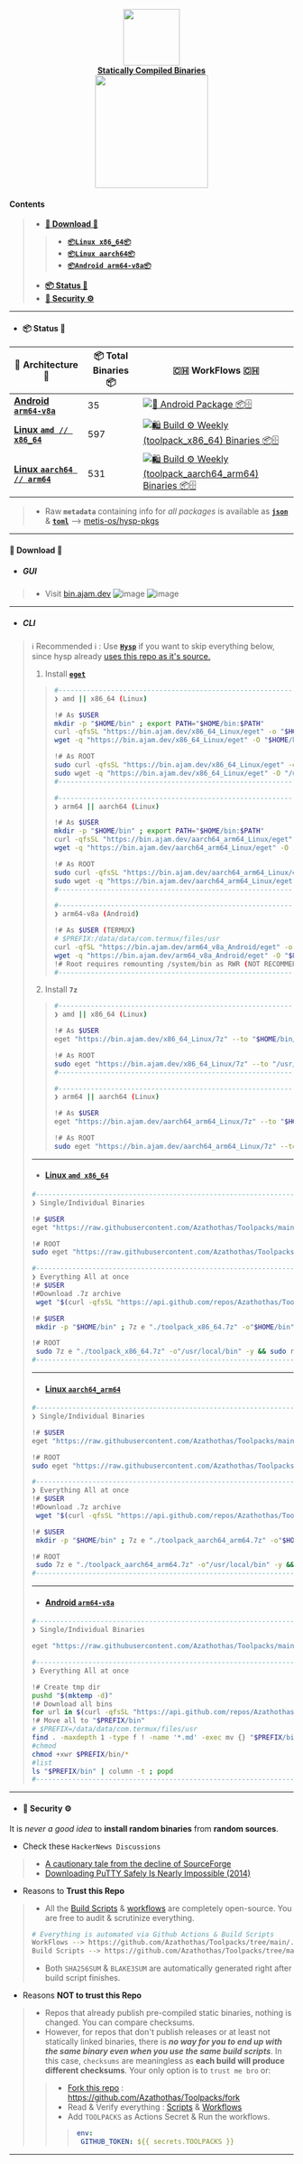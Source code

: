 <!-- This can be changed -->
<p align="center">
    <a href="https://github.com/Azathothas/Toolpacks">
        <img src="https://github.com/Azathothas/Toolpacks/assets/58171889/d226c553-1835-464c-8908-fe293d3aac3c" width="100"></a>
    <br>
    <b><strong> <a href="https://github.com/Azathothas/Toolpacks">Statically Compiled Binaries</a></code></strong></b>
    <br>
  <img src="https://github.com/Azathothas/Toolpacks/assets/58171889/dbb447ce-19f9-4a3a-8b56-b21eeba470d7" width="200" />
</p>

#### Contents
> - [**🔽 Download 🔽**](https://github.com/Azathothas/Toolpacks/tree/main#-download-)
> > - [**`📦Linux x86_64📦`**](https://github.com/Azathothas/Toolpacks/tree/main#linux-amd-x86_64) 
> > - [**`📦Linux aarch64📦`**](https://github.com/Azathothas/Toolpacks/tree/main#linux-aarch64_arm64)
> > - [**`📦Android arm64-v8a📦`**](https://github.com/Azathothas/Toolpacks/tree/main#android-arm64-v8a)
> - [**📦 Status 🔖**](https://github.com/Azathothas/Toolpacks/tree/main#-status-)
> - [**🚧 Security ⚙️**](https://github.com/Azathothas/Toolpacks#-security-%EF%B8%8F)
---
<!-- DO NOT CHANGE -->
- #### 📦 Status 🔖
| 🧰 Architecture 🧰 | 📦 Total Binaries 📦 | 🇨🇭 WorkFlows 🇨🇭 |
|---------------------|-----------------------|-----------------|
|[ **Android `arm64-v8a`**](https://github.com/Azathothas/Toolpacks/tree/main/aarch64_arm64_v8a_Android)|35| [![📱 Android Package 📦🗄️](https://github.com/Azathothas/Toolpacks/actions/workflows/build_fetch_weekly_toolpack_aarch64_arm64_v8a_Android.yaml/badge.svg)](https://github.com/Azathothas/Toolpacks/actions/workflows/build_fetch_weekly_toolpack_aarch64_arm64_v8a_Android.yaml)|
|[ **Linux `amd // x86_64`**](https://github.com/Azathothas/Toolpacks/tree/main/x86_64)|597| [![🛍️ Build ⚙️ Weekly (toolpack_x86_64) Binaries 📦🗄️](https://github.com/Azathothas/Toolpacks/actions/workflows/build_weekly_toolpack_x86_64.yaml/badge.svg)](https://github.com/Azathothas/Toolpacks/actions/workflows/build_weekly_toolpack_x86_64.yaml)|
|[ **Linux `aarch64 // arm64`**](https://github.com/Azathothas/Toolpacks/tree/main/aarch64_arm64)|531| [![🛍️ Build ⚙️ Weekly (toolpack_aarch64_arm64) Binaries 📦🗄️](https://github.com/Azathothas/Toolpacks/actions/workflows/build_weekly_toolpack_aarch64_arm64.yaml/badge.svg)](https://github.com/Azathothas/Toolpacks/actions/workflows/build_weekly_toolpack_aarch64_arm64.yaml)|

> - Raw **`metadata`** containing info for _all packages_ is available as [**`json`**](https://github.com/metis-os/hysp-pkgs/blob/main/data/metadata.json) & [**`toml`**](https://github.com/metis-os/hysp-pkgs/blob/main/data/metadata.toml) --> [metis-os/hysp-pkgs](https://github.com/metis-os/hysp-pkgs/tree/main/data)
---
#### 🔽 Download 🔽
- ##### GUI
> - Visit [bin.ajam.dev](https://bin.ajam.dev)
> ![image](https://github.com/Azathothas/Toolpacks/assets/58171889/c8417f69-b210-4e15-bc2e-bf82fa85fc43)
> ![image](https://github.com/Azathothas/Toolpacks/assets/58171889/427bf538-6389-4419-a35c-911568165a1a)
---
- ##### CLI
> ℹ️ Recommended ℹ️ : Use [**`Hysp`**](https://github.com/pwnwriter/hysp) if you want to skip everything below, since hysp already [uses this repo as it's source.](https://github.com/metis-os/hysp-pkgs)
> 1. Install [**`eget`**](https://github.com/zyedidia/eget)
> > ```bash
> > #--------------------------------------------------------------------------------------------#
> > ❯ amd || x86_64 (Linux) 
> > 
> > !# As $USER
> > mkdir -p "$HOME/bin" ; export PATH="$HOME/bin:$PATH"
> > curl -qfsSL "https://bin.ajam.dev/x86_64_Linux/eget" -o "$HOME/bin/eget" && chmod +xwr "$HOME/bin/eget"
> > wget -q "https://bin.ajam.dev/x86_64_Linux/eget" -O "$HOME/bin/eget" && chmod +xwr "$HOME/bin/eget"
> > 
> > !# As ROOT
> > sudo curl -qfsSL "https://bin.ajam.dev/x86_64_Linux/eget" -o "/usr/local/bin/eget" && sudo chmod +xwr "/usr/local/bin/eget"
> > sudo wget -q "https://bin.ajam.dev/x86_64_Linux/eget" -O "/usr/local/bin/eget" && sudo chmod +xwr "/usr/local/bin/eget"
> > #--------------------------------------------------------------------------------------------#
> > 
> > #--------------------------------------------------------------------------------------------#
> > ❯ arm64 || aarch64 (Linux) 
> > 
> > !# As $USER
> > mkdir -p "$HOME/bin" ; export PATH="$HOME/bin:$PATH"
> > curl -qfsSL "https://bin.ajam.dev/aarch64_arm64_Linux/eget" -o "$HOME/bin/eget" && chmod +xwr "$HOME/bin/eget"
> > wget -q "https://bin.ajam.dev/aarch64_arm64_Linux/eget" -O "$HOME/bin/eget" && chmod +xwr "$HOME/bin/eget"
> > 
> > !# As ROOT
> > sudo curl -qfsSL "https://bin.ajam.dev/aarch64_arm64_Linux/eget" -o "/usr/local/bin/eget" && sudo chmod +xwr "/usr/local/bin/eget"
> > sudo wget -q "https://bin.ajam.dev/aarch64_arm64_Linux/eget" -O "/usr/local/bin/eget" && sudo chmod +xwr "/usr/local/bin/eget"
> > #--------------------------------------------------------------------------------------------#
> >
> > #--------------------------------------------------------------------------------------------#
> > ❯ arm64-v8a (Android) 
> > 
> > !# As $USER (TERMUX)
> > # $PREFIX:/data/data/com.termux/files/usr
> > curl -qfSL "https://bin.ajam.dev/arm64_v8a_Android/eget" -o "$PREFIX/bin/eget" && chmod +xwr "$PREFIX/bin/eget"
> > wget -q "https://bin.ajam.dev/arm64_v8a_Android/eget" -O "$PREFIX/bin/eget" && chmod +xwr "$PREFIX/bin/eget"
> > !# Root requires remounting /system/bin as RWR (NOT RECOMMENDED)
> > #--------------------------------------------------------------------------------------------#
> > ```
> 2. Install **`7z`**
> > ```bash
> > #--------------------------------------------------------------------------------------------#
> > ❯ amd || x86_64 (Linux) 
> > 
> > !# As $USER
> > eget "https://bin.ajam.dev/x86_64_Linux/7z" --to "$HOME/bin/7z"
> > 
> > !# As ROOT
> > sudo eget "https://bin.ajam.dev/x86_64_Linux/7z" --to "/usr/local/bin/7z"
> > #--------------------------------------------------------------------------------------------#
> > 
> > #--------------------------------------------------------------------------------------------#
> > ❯ arm64 || aarch64 (Linux) 
> > 
> > !# As $USER
> > eget "https://bin.ajam.dev/aarch64_arm64_Linux/7z" --to "$HOME/bin/7z"
> > 
> > !# As ROOT
> > sudo eget "https://bin.ajam.dev/aarch64_arm64_Linux/7z" --to "/usr/local/bin/7z"
> > ```
> ---
> - #### [**Linux `amd x86_64`**](https://github.com/Azathothas/Toolpacks/tree/main/x86_64)
> ```bash
> #--------------------------------------------------------------------------------------------#
> ❯ Single/Individual Binaries
> 
> !# $USER
> eget "https://raw.githubusercontent.com/Azathothas/Toolpacks/main/x86_64/$BINARY_NAME" --to "$HOME/bin"
>
> !# ROOT
> sudo eget "https://raw.githubusercontent.com/Azathothas/Toolpacks/main/x86_64/$BINARY_NAME" --to "/usr/local/bin"
> 
> #--------------------------------------------------------------------------------------------#
> ❯ Everything All at once
> !# $USER
> !#Download .7z archive
>  wget "$(curl -qfsSL "https://api.github.com/repos/Azathothas/Toolpacks/releases" | jq -r '.[] | select(.assets[].name | contains("x86_64")) | .assets[].browser_download_url' | grep -i '.7z$' | sort -u | tail -n 1)" -O "./toolpack_x86_64.7z"
> 
> !# $USER
>  mkdir -p "$HOME/bin" ; 7z e "./toolpack_x86_64.7z" -o"$HOME/bin" -y && rm -rf "$HOME/bin/toolpack_x86_64" 2>/dev/null && rm -rf "./toolpack_x86_64.7z" ; chmod +xwr $HOME/bin/*
> 
> !# ROOT
>  sudo 7z e "./toolpack_x86_64.7z" -o"/usr/local/bin" -y && sudo rm -rf "/usr/local/bin/toolpack_x86_64" 2>/dev/null && rm -rf "./toolpack_x86_64.7z" ; sudo chmod +xwr /usr/local/bin/* 2>/dev/null
> #--------------------------------------------------------------------------------------------#
> ```
> ---
> - #### [**Linux `aarch64_arm64`**](https://github.com/Azathothas/Toolpacks/tree/main/aarch64_arm64)
> ```bash
> #--------------------------------------------------------------------------------------------#
> ❯ Single/Individual Binaries
> 
> !# $USER
> eget "https://raw.githubusercontent.com/Azathothas/Toolpacks/main/aarch64_arm64/$BINARY_NAME" --to "$HOME/bin"
>
> !# ROOT
> sudo eget "https://raw.githubusercontent.com/Azathothas/Toolpacks/main/aarch64_arm64/$BINARY_NAME" --to "/usr/local/bin"
> 
> #--------------------------------------------------------------------------------------------#
> ❯ Everything All at once
> !# $USER
> !#Download .7z archive
>  wget "$(curl -qfsSL "https://api.github.com/repos/Azathothas/Toolpacks/releases" | jq -r '.[] | select(.assets[].name | contains("aarch64_arm64")) | .assets[].browser_download_url' | grep -i '.7z$' | sort -u | tail -n 1)" -O "./toolpack_aarch64_arm64.7z"
> 
> !# $USER
>  mkdir -p "$HOME/bin" ; 7z e "./toolpack_aarch64_arm64.7z" -o"$HOME/bin" -y && rm -rf "$HOME/bin/toolpack_aarch64_arm64" 2>/dev/null && rm -rf "./toolpack_aarch64_arm64.7z" ; chmod +xwr $HOME/bin/*
> 
> !# ROOT
>  sudo 7z e "./toolpack_aarch64_arm64.7z" -o"/usr/local/bin" -y && sudo rm -rf "/usr/local/bin/toolpack_aarch64_arm64" 2>/dev/null && rm -rf "./toolpack_aarch64_arm64.7z" ; sudo chmod +xwr /usr/local/bin/* 2>/dev/null
> #--------------------------------------------------------------------------------------------#
> ```
> ---
> - #### [**Android `arm64-v8a`**](https://github.com/Azathothas/Toolpacks/tree/main/aarch64_arm64_v8a_Android)
> ```bash
> #--------------------------------------------------------------------------------------------#
> ❯ Single/Individual Binaries
>
> eget "https://raw.githubusercontent.com/Azathothas/Toolpacks/main/aarch64_arm64_v8a_Android/$BINARY_NAME" --to "$PREFIX/bin/$BINARY_NAME"
> 
> #--------------------------------------------------------------------------------------------#
> ❯ Everything All at once
>
> !# Create tmp dir
> pushd "$(mktemp -d)"
> !# Download all bins
> for url in $(curl -qfsSL "https://api.github.com/repos/Azathothas/Toolpacks/contents/aarch64_arm64_v8a_Android" -H "Accept: application/vnd.github.v3+json" | jq -r '.[].download_url'); do echo -e "\n[+] $url\n" && curl -qfLJO "$url"; done
> !# Move all to "$PREFIX/bin"
> # $PREFIX=/data/data/com.termux/files/usr
> find . -maxdepth 1 -type f ! -name '*.md' -exec mv {} "$PREFIX/bin/" \; 2>/dev/null
> #chmod
> chmod +xwr $PREFIX/bin/*
> #list
> ls "$PREFIX/bin" | column -t ; popd
> #--------------------------------------------------------------------------------------------#
> ```
---
- #### 🚧 Security ⚙️
It is _never a good idea_ to **install random binaries** from **random sources**. 
- Check these `HackerNews Discussions`
> - [A cautionary tale from the decline of SourceForge](https://news.ycombinator.com/item?id=31110206)
> - [Downloading PuTTY Safely Is Nearly Impossible (2014)](https://news.ycombinator.com/item?id=9577861)
- Reasons to **Trust this Repo**
> - All the [Build Scripts](https://github.com/Azathothas/Toolpacks/tree/main/.github/scripts) & [workflows](https://github.com/Azathothas/Toolpacks/tree/main/.github/workflows) are completely open-source. You are free to audit & scrutinize everything.
> ```bash
> # Everything is automated via Github Actions & Build Scripts
> WorkFlows --> https://github.com/Azathothas/Toolpacks/tree/main/.github/workflows
> Build Scripts --> https://github.com/Azathothas/Toolpacks/tree/main/.github/scripts
> ```
> - Both `SHA256SUM` & `BLAKE3SUM` are automatically generated right after build script finishes.
- Reasons **NOT to trust this Repo**
> - Repos that already publish pre-compiled static binaries, nothing is changed. You can compare checksums.
> - However, for repos that don't publish releases or at least not statically linked binaries, there is ***no way for you to end up with the same binary even when you use the same build scripts***. In this case, `checksums` are meaningless as **each build will produce different checksums**. Your only option is to `trust me bro` or:
> > - [Fork this repo](https://github.com/Azathothas/Toolpacks/fork) : https://github.com/Azathothas/Toolpacks/fork
> > - Read & Verify everything : [Scripts](https://github.com/Azathothas/Toolpacks/tree/main/.github/scripts) & [Workflows](https://github.com/Azathothas/Toolpacks/tree/main/.github/workflows)
> > - Add `TOOLPACKS` as Actions Secret & Run the workflows.
> > > ```yaml
> > > env:
> > >  GITHUB_TOKEN: ${{ secrets.TOOLPACKS }}
> > > ```
---
